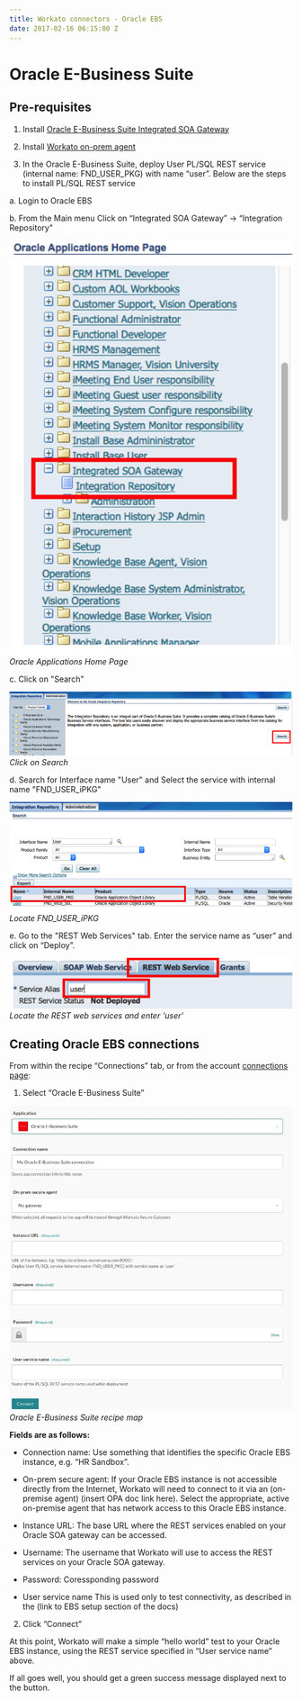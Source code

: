 ```yaml
---
title: Workato connectors - Oracle EBS
date: 2017-02-16 06:15:00 Z
---
```


# Oracle E-Business Suite

## Pre-requisites

1. Install [Oracle E-Business Suite Integrated SOA Gateway](https://docs.oracle.com/cd/E26401_01/doc.122/e20925/T511175T578675.htm)

2. Install [Workato on-prem agent](https://www.workato.com/secure_agents)

3.	In the Oracle E-Business Suite, deploy User PL/SQL REST service (internal name: FND_USER_PKG) with name “user”. Below are the steps to install PL/SQL REST service

a.	Login to Oracle EBS

b.  From the Main menu Click on “Integrated SOA Gateway” -> “Integration Repository"

![Oracle Applications Home page](/assets/images/connectors/oracle-ebs/oracle-applications.png)
*Oracle Applications Home Page*

c.  Click on "Search"

![Search on page](/assets/images/connectors/oracle-ebs/search.png)
*Click on Search*

d.  Search for Interface name "User" and Select the service with internal name "FND_USER_iPKG"

![Search for User](/assets/images/connectors/oracle-ebs/interface.png)
*Locate FND_USER_iPKG*

e. Go to the "REST Web Services" tab. Enter the service name as “user” and click on “Deploy”.

![User service name](/assets/images/connectors/oracle-ebs/web-service.png)
*Locate the REST web services and enter 'user'*

## Creating Oracle EBS connections

From within the recipe “Connections” tab, or from the account [connections page](https://www.workato.com/connections):

1. Select “Oracle E-Business Suite”

![Oracle recipe](/assets/images/connectors/oracle-ebs/oracle-recipe.jpg)
*Oracle E-Business Suite recipe map*

**Fields are as follows:**

* Connection name:
Use something that identifies the specific Oracle EBS instance, e.g. “HR Sandbox”.

* On-prem secure agent:
If your Oracle EBS instance is not accessible directly from the Internet, Workato will need to connect to it via an (on-premise agent) (insert OPA doc link here).  Select the appropriate, active on-premise agent that has network access to this Oracle EBS instance.

* Instance URL:
The base URL where the REST services enabled on your Oracle SOA gateway can be accessed.

* Username:
The username that Workato will use to access the REST services on your Oracle SOA gateway.

* Password:
Coressponding password

* User service name
This is used only to test connectivity, as described in the (link to EBS setup section of the docs)

2. Click “Connect”

At this point, Workato will make a simple “hello world” test to your Oracle EBS instance, using the REST service specified in “User service name” above.

If all goes well, you should get a green success message displayed next to the button.









